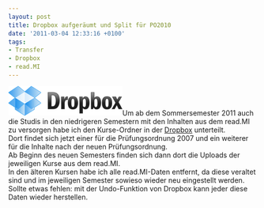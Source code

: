```yaml
---
layout: post
title: Dropbox aufgeräumt und Split für PO2010
date: '2011-03-04 12:33:16 +0100'
tags:
- Transfer
- Dropbox
- read.MI
---
```

<p><a href="http://db.tt/NYepoPI"><img class="alignright size-full wp-image-553" title="Dropbox" src="/uploads/2011/05/logo.png" alt="Dropbox Logo" width="231" height="60" /></a>Um ab dem Sommersemester 2011 auch die Studis in den niedrigeren Semestern mit den Inhalten aus dem read.MI zu versorgen habe ich den Kurse-Ordner in der <a href="http://db.tt/NYepoPI">Dropbox</a> unterteilt.<br />
Dort findet sich jetzt einer für die Prüfungsordnung 2007 und ein weiterer für die Inhalte nach der neuen Prüfungsordnung.<br />
Ab Beginn des neuen Semesters finden sich dann dort die Uploads der jeweiligen Kurse aus dem read.MI.<br />
In den älteren Kursen habe ich alle read.MI-Daten entfernt, da diese veraltet sind und im jeweiligen Semester sowieso wieder neu eingestellt werden.<br />
Sollte etwas fehlen: mit der Undo-Funktion von Dropbox kann jeder diese Daten wieder herstellen.</p>
